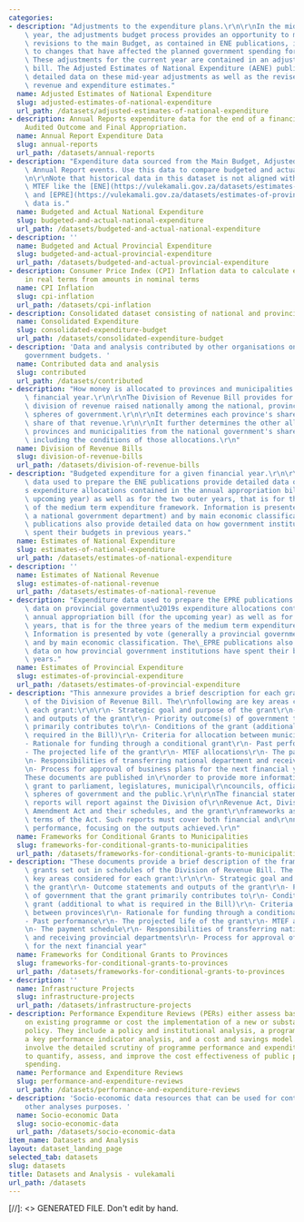 ```yaml
---
categories:
- description: "Adjustments to the expenditure plans.\r\n\r\nIn the middle of each\
    \ year, the adjustments budget process provides an opportunity to make permissible\
    \ revisions to the main Budget, as contained in ENE publications, in response\
    \ to changes that have affected the planned government spending for that year.\
    \ These adjustments for the current year are contained in an adjustments appropriation\
    \ bill. The Adjusted Estimates of National Expenditure (AENE) publication contains\
    \ detailed data on these mid-year adjustments as well as the revised current year\
    \ revenue and expenditure estimates."
  name: Adjusted Estimates of National Expenditure
  slug: adjusted-estimates-of-national-expenditure
  url_path: /datasets/adjusted-estimates-of-national-expenditure
- description: Annual Reports expenditure data for the end of a financial year, including
    Audited Outcome and Final Appropriation.
  name: Annual Report Expenditure Data
  slug: annual-reports
  url_path: /datasets/annual-reports
- description: "Expenditure data sourced from the Main Budget, Adjusted Budget and\
    \ Annual Report events. Use this data to compare budgeted and actual expenditure.\r\
    \n\r\nNote that historical data in this dataset is not aligned with the current\
    \ MTEF like the [ENE](https://vulekamali.gov.za/datasets/estimates-of-national-expenditure)\
    \ and [EPRE](https://vulekamali.gov.za/datasets/estimates-of-provincial-expenditure)\
    \ data is."
  name: Budgeted and Actual National Expenditure
  slug: budgeted-and-actual-national-expenditure
  url_path: /datasets/budgeted-and-actual-national-expenditure
- description: ''
  name: Budgeted and Actual Provincial Expenditure
  slug: budgeted-and-actual-provincial-expenditure
  url_path: /datasets/budgeted-and-actual-provincial-expenditure
- description: Consumer Price Index (CPI) Inflation data to calculate expenditure
    in real terms from amounts in nominal terms
  name: CPI Inflation
  slug: cpi-inflation
  url_path: /datasets/cpi-inflation
- description: Consolidated dataset consisting of national and provincial expenditure
  name: Consolidated Expenditure
  slug: consolidated-expenditure-budget
  url_path: /datasets/consolidated-expenditure-budget
- description: 'Data and analysis contributed by other organisations on South African
    government budgets. '
  name: Contributed data and analysis
  slug: contributed
  url_path: /datasets/contributed
- description: "How money is allocated to provinces and municipalities for a given\
    \ financial year.\r\n\r\nThe Division of Revenue Bill provides for the equitable\
    \ division of revenue raised nationally among the national, provincial and local\
    \ spheres of government.\r\n\r\nIt determines each province's share of the provincial\
    \ share of that revenue.\r\n\r\nIt further determines the other allocations to\
    \ provinces and municipalities from the national government's share of that revenue,\
    \ including the conditions of those allocations.\r\n"
  name: Division of Revenue Bills
  slug: division-of-revenue-bills
  url_path: /datasets/division-of-revenue-bills
- description: "Budgeted expenditure for a given financial year.\r\n\r\nExpenditure\
    \ data used to prepare the ENE publications provide detailed data on government\u2019\
    s expenditure allocations contained in the annual appropriation bill (for the\
    \ upcoming year) as well as for the two outer years, that is for the three years\
    \ of the medium term expenditure framework. Information is presented by vote (generally\
    \ a national government department) and by main economic classification. The ENE\
    \ publications also provide detailed data on how government institutions have\
    \ spent their budgets in previous years."
  name: Estimates of National Expenditure
  slug: estimates-of-national-expenditure
  url_path: /datasets/estimates-of-national-expenditure
- description: ''
  name: Estimates of National Revenue
  slug: estimates-of-national-revenue
  url_path: /datasets/estimates-of-national-revenue
- description: "Expenditure data used to prepare the EPRE publications provide detailed\
    \ data on provincial government\u2019s expenditure allocations contained in the\
    \ annual appropriation bill (for the upcoming year) as well as for the two outer\
    \ years, that is for the three years of the medium term expenditure framework.\
    \ Information is presented by vote (generally a provincial government department)\
    \ and by main economic classification. The\_EPRE publications also provide detailed\
    \ data on how provincial government institutions have spent their budgets in previous\
    \ years."
  name: Estimates of Provincial Expenditure
  slug: estimates-of-provincial-expenditure
  url_path: /datasets/estimates-of-provincial-expenditure
- description: "This annexure provides a brief description for each grant in schedules\
    \ of the Division of Revenue Bill. The\r\nfollowing are key areas considered for\
    \ each grant:\r\n\r\n- Strategic goal and purpose of the grant\r\n- Outcome statements\
    \ and outputs of the grant\r\n- Priority outcome(s) of government that the grant\
    \ primarily contributes to\r\n- Conditions of the grant (additional to what is\
    \ required in the Bill)\r\n- Criteria for allocation between municipalities\r\n\
    - Rationale for funding through a conditional grant\r\n- Past performance\r\n\
    - The projected life of the grant\r\n- MTEF allocations\r\n- The payment schedule\r\
    \n- Responsibilities of transferring national department and receiving municipalities\r\
    \n- Process for approval of business plans for the next financial year\r\n\r\n\
    These documents are published in\r\norder to provide more information on each\
    \ grant to parliament, legislatures, municipal\r\ncouncils, officials in all three\
    \ spheres of government and the public.\r\n\r\nThe financial statements and annual\
    \ reports will report against the Division of\r\nRevenue Act, Division of Revenue\
    \ Amendment Act and their schedules, and the grant\r\nframeworks as gazetted in\
    \ terms of the Act. Such reports must cover both financial and\r\nnon-financial\
    \ performance, focusing on the outputs achieved.\r\n"
  name: Frameworks for Conditional Grants to Municipalities
  slug: frameworks-for-conditional-grants-to-municipalities
  url_path: /datasets/frameworks-for-conditional-grants-to-municipalities
- description: "These documents provide a brief description of the framework for the\
    \ grants set out in schedules of the Division of Revenue Bill. The following are\
    \ key areas considered for each grant:\r\n\r\n- Strategic goal and purpose of\
    \ the grant\r\n- Outcome statements and outputs of the grant\r\n- Priority outcome(s)\
    \ of government that the grant primarily contributes to\r\n- Conditions of the\
    \ grant (additional to what is required in the Bill)\r\n- Criteria for allocation\
    \ between provinces\r\n- Rationale for funding through a conditional grant\r\n\
    - Past performance\r\n- The projected life of the grant\r\n- MTEF allocations\r\
    \n- The payment schedule\r\n- Responsibilities of transferring national department\
    \ and receiving provincial departments\r\n- Process for approval of business plans\
    \ for the next financial year"
  name: Frameworks for Conditional Grants to Provinces
  slug: frameworks-for-conditional-grants-to-provinces
  url_path: /datasets/frameworks-for-conditional-grants-to-provinces
- description: ''
  name: Infrastructure Projects
  slug: infrastructure-projects
  url_path: /datasets/infrastructure-projects
- description: Performance Expenditure Reviews (PERs) either assess baseline expenditure
    on existing programme or cost the implementation of a new or substantially changed
    policy. They include a policy and institutional analysis, a programme logic analysis,
    a key performance indicator analysis, and a cost and savings model.  These analysis
    involve the detailed scrutiny of programme performance and expenditure datasets
    to quantify, assess, and improve the cost effectiveness of public policy and public
    spending.
  name: Performance and Expenditure Reviews
  slug: performance-and-expenditure-reviews
  url_path: /datasets/performance-and-expenditure-reviews
- description: 'Socio-economic data resources that can be used for contextual and
    other analyses purposes. '
  name: Socio-economic Data
  slug: socio-economic-data
  url_path: /datasets/socio-economic-data
item_name: Datasets and Analysis
layout: dataset_landing_page
selected_tab: datasets
slug: datasets
title: Datasets and Analysis - vulekamali
url_path: /datasets
---
```

[//]: <> GENERATED FILE. Don't edit by hand.